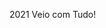 2021 Veio com Tudo!

<!--
**MarianePPGCamb/MarianePPGCamb** is a ✨ _special_ ✨ repository because its `README.md` (this file) appears on your GitHub profile.

Here are some ideas to get you started:

Ambientalista, pós graduada em educação ambiental. Cursos recentes SQL Server, MySQL e Python Básico.
- 🌱 I’m currently learning ...
 Estudante Ciência de Dados em linguagem Python e R, Python Avançado, SQL Avançado, Tecnologia em Geoprocessamento.

🚀🏞🔝🆕🌅 www.linkedin.com/in/mariane-buzzolaro-60a5b6213


- 👯 I’m looking to collaborate on ...
Interesse em trabalhar inicialmente com análise e desenvolvimento de Dados e desenvolvimento Python.
- 
- ⚡ Fun fact: ...
-->
